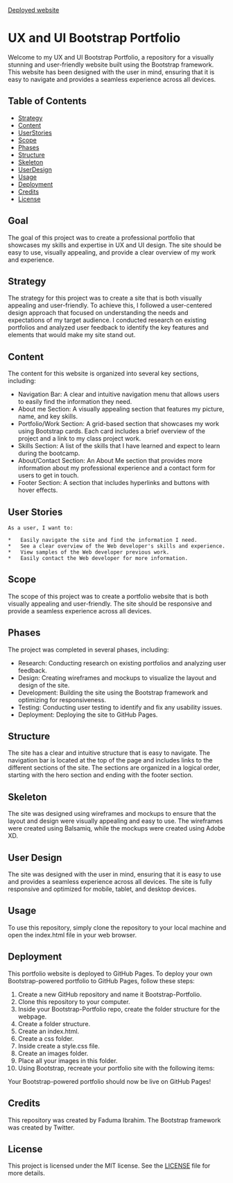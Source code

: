[Deployed website](https://fadumasaidcodes.github.io/Faduma-Portfolio-bootstrap/)

# UX and UI Bootstrap Portfolio

Welcome to my UX and UI Bootstrap Portfolio, a repository for a visually stunning and user-friendly website built using the Bootstrap framework. This website has been designed with the user in mind, ensuring that it is easy to navigate and provides a seamless experience across all devices.

## Table of Contents 
* [Strategy](#Strategy) 
* [Content](#Content) 
* [UserStories](#UserStories)
* [Scope](#Scope)
* [Phases](#Phases)
* [Structure](#Structure)
* [Skeleton](#Skeleton)
* [UserDesign](#UserDesign)
* [Usage](#Usage)
* [Deployment](#Deployment)
* [Credits](#Credits)
* [License](#License)


## Goal

The goal of this project was to create a professional portfolio that showcases my skills and expertise in UX and UI design. The site should be easy to use, visually appealing, and provide a clear overview of my work and experience.

## Strategy

The strategy for this project was to create a site that is both visually appealing and user-friendly. To achieve this, I followed a user-centered design approach that focused on understanding the needs and expectations of my target audience. I conducted research on existing portfolios and analyzed user feedback to identify the key features and elements that would make my site stand out.

## Content

The content for this website is organized into several key sections, including:

*   Navigation Bar: A clear and intuitive navigation menu that allows users to easily find the information they need.
*  About me Section: A visually appealing section that features my picture, name, and key skills.
*  Portfolio/Work Section: A grid-based section that showcases my work using Bootstrap cards. Each card includes a brief overview of the project and a link to my class project work.
*   Skills Section: A list of the skills that I have learned and expect to learn during the bootcamp.
*   About/Contact Section: An About Me section that provides more information about my professional experience and a contact form for users to get in touch.
*   Footer Section: A section that includes hyperlinks and buttons with hover effects.

## User Stories

```
As a user, I want to:

*   Easily navigate the site and find the information I need.
*   See a clear overview of the Web developer's skills and experience.
*   View samples of the Web developer previous work.
*   Easily contact the Web developer for more information.

```
## Scope

The scope of this project was to create a portfolio website that is both visually appealing and user-friendly. The site should be responsive and provide a seamless experience across all devices.

## Phases

The project was completed in several phases, including:

*   Research: Conducting research on existing portfolios and analyzing user feedback.
*   Design: Creating wireframes and mockups to visualize the layout and design of the site.
*   Development: Building the site using the Bootstrap framework and optimizing for responsiveness.
*   Testing: Conducting user testing to identify and fix any usability issues.
*   Deployment: Deploying the site to GitHub Pages.

## Structure

The site has a clear and intuitive structure that is easy to navigate. The navigation bar is located at the top of the page and includes links to the different sections of the site. The sections are organized in a logical order, starting with the hero section and ending with the footer section.

## Skeleton

The site was designed using wireframes and mockups to ensure that the layout and design were visually appealing and easy to use. The wireframes were created using Balsamiq, while the mockups were created using Adobe XD.

## User Design

The site was designed with the user in mind, ensuring that it is easy to use and provides a seamless experience across all devices. The site is fully responsive and optimized for mobile, tablet, and desktop devices.

## Usage

To use this repository, simply clone the repository to your local machine and open the index.html file in your web browser.

## Deployment

This portfolio website is deployed to GitHub Pages. To deploy your own Bootstrap-powered portfolio to GitHub Pages, follow these steps:

1.  Create a new GitHub repository and name it Bootstrap-Portfolio.
2.  Clone this repository to your computer.
3.  Inside your Bootstrap-Portfolio repo, create the folder structure for the webpage.
4.  Create a folder structure.
5.  Create an index.html.
6.  Create a css folder.
7.  Inside create a style.css file.
8.  Create an images folder.
9.  Place all your images in this folder.
10. Using Bootstrap, recreate your portfolio site with the following items:

Your Bootstrap-powered portfolio should now be live on GitHub Pages!

## Credits

This repository was created by Faduma Ibrahim. The Bootstrap framework was created by Twitter.

## License

This project is licensed under the MIT license. See the [LICENSE](LICENSE) file for more details.



